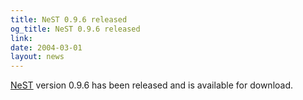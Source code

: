 ```yaml
---
title: NeST 0.9.6 released
og_title: NeST 0.9.6 released
link: 
date: 2004-03-01
layout: news
---
```


<a href="nest" data-proofer-ignore>NeST</a> version 0.9.6 has been released and is available for download.
